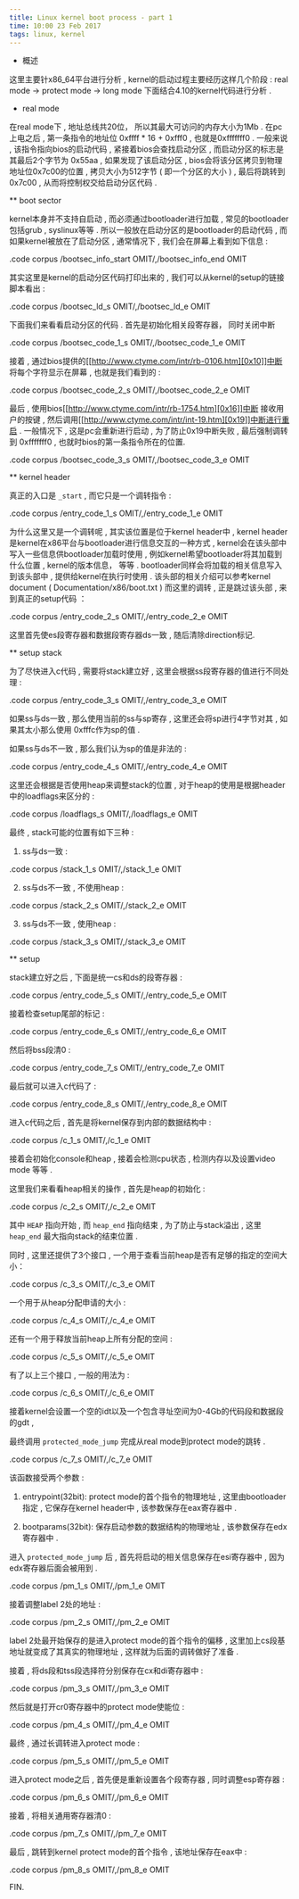```yaml
---
title: Linux kernel boot process - part 1
time: 10:00 23 Feb 2017
tags: linux, kernel
---
```


* 概述

这里主要针x86_64平台进行分析 , 
kernel的启动过程主要经历这样几个阶段 : 
real mode -> protect mode -> long mode
下面结合4.10的kernel代码进行分析 . 

* real mode

在real mode下 , 地址总线共20位， 所以其最大可访问的内存大小为1Mb . 
在pc上电之后 , 第一条指令的地址位 0xffff * 16 + 0xfff0 , 也就是0xfffffff0 .
一般来说 , 该指令指向bios的启动代码 ,
紧接着bios会查找启动分区 , 而启动分区的标志是其最后2个字节为 0x55aa ,
如果发现了该启动分区 , bios会将该分区拷贝到物理地址位0x7c00的位置 , 
拷贝大小为512字节 ( 即一个分区的大小 ) , 最后将跳转到0x7c00 ,
从而将控制权交给启动分区代码 . 

** boot sector

kernel本身并不支持自启动 , 而必须通过bootloader进行加载 , 
常见的bootloader包括grub , syslinux等等 . 
所以一般放在启动分区的是bootloader的启动代码 , 
而如果kernel被放在了启动分区 , 
通常情况下 , 我们会在屏幕上看到如下信息 : 

.code corpus /bootsec_info_start OMIT/,/bootsec_info_end OMIT

其实这里是kernel的启动分区代码打印出来的 , 
我们可以从kernel的setup的链接脚本看出 : 

.code corpus /bootsec_ld_s OMIT/,/bootsec_ld_e OMIT

下面我们来看看启动分区的代码 . 
首先是初始化相关段寄存器， 同时关闭中断

.code corpus /bootsec_code_1_s OMIT/,/bootsec_code_1_e OMIT

接着 , 通过bios提供的[[http://www.ctyme.com/intr/rb-0106.htm][0x10]]中断
将每个字符显示在屏幕 , 也就是我们看到的 : 

.code corpus /bootsec_code_2_s OMIT/,/bootsec_code_2_e OMIT

最后 , 使用bios[[http://www.ctyme.com/intr/rb-1754.htm][0x16]]中断
接收用户的按键 , 
然后调用[[http://www.ctyme.com/intr/int-19.htm][0x19]]中断进行重启 . 
一般情况下 , 这是pc会重新进行启动 , 为了防止0x19中断失败 , 
最后强制调转到 0xfffffff0 , 也就时bios的第一条指令所在的位置.

.code corpus /bootsec_code_3_s OMIT/,/bootsec_code_3_e OMIT

** kernel header

真正的入口是 `_start` , 而它只是一个调转指令 : 

.code corpus /entry_code_1_s OMIT/,/entry_code_1_e OMIT

为什么这里又是一个调转呢 , 其实该位置是位于kernel header中 , 
kernel header是kernel在x86平台与bootloader进行信息交互的一种方式 , 
kernel会在该头部中写入一些信息供bootloader加载时使用 , 
例如kernel希望bootloader将其加载到什么位置 , kernel的版本信息， 等等 . 
bootloader同样会将加载的相关信息写入到该头部中 , 
提供给kernel在执行时使用 . 
该头部的相关介绍可以参考kernel document ( Documentation/x86/boot.txt ) 
而这里的调转 , 正是跳过该头部 , 来到真正的setup代码 ： 

.code corpus /entry_code_2_s OMIT/,/entry_code_2_e OMIT

这里首先使es段寄存器和数据段寄存器ds一致 , 
随后清除direction标记.

** setup stack

为了尽快进入c代码 , 需要将stack建立好 , 这里会根据ss段寄存器的值进行不同处理 : 

.code corpus /entry_code_3_s OMIT/,/entry_code_3_e OMIT

如果ss与ds一致 , 那么使用当前的ss与sp寄存 ,
这里还会将sp进行4字节对其 , 如果其太小那么使用 0xfffc作为sp的值 . 

如果ss与ds不一致 , 那么我们认为sp的值是非法的 : 

.code corpus /entry_code_4_s OMIT/,/entry_code_4_e OMIT

这里还会根据是否使用heap来调整stack的位置 , 
对于heap的使用是根据header中的loadflags来区分的 : 

.code corpus /loadflags_s OMIT/,/loadflags_e OMIT

最终 , stack可能的位置有如下三种 : 

1. ss与ds一致 : 

.code corpus /stack_1_s OMIT/,/stack_1_e OMIT

2. ss与ds不一致 , 不使用heap :

.code corpus /stack_2_s OMIT/,/stack_2_e OMIT

3. ss与ds不一致 , 使用heap :

.code corpus /stack_3_s OMIT/,/stack_3_e OMIT


** setup

stack建立好之后 , 下面是统一cs和ds的段寄存器 : 

.code corpus /entry_code_5_s OMIT/,/entry_code_5_e OMIT

接着检查setup尾部的标记 : 

.code corpus /entry_code_6_s OMIT/,/entry_code_6_e OMIT

然后将bss段清0 : 

.code corpus /entry_code_7_s OMIT/,/entry_code_7_e OMIT

最后就可以进入c代码了 : 

.code corpus /entry_code_8_s OMIT/,/entry_code_8_e OMIT

进入c代码之后 , 首先是将kernel保存到内部的数据结构中 : 

.code corpus /c_1_s OMIT/,/c_1_e OMIT

接着会初始化console和heap , 接着会检测cpu状态 , 检测内存以及设置video mode
等等 . 

这里我们来看看heap相关的操作 , 首先是heap的初始化 : 

.code corpus /c_2_s OMIT/,/c_2_e OMIT

其中 `HEAP` 指向开始 , 而 `heap_end` 指向结束 , 
为了防止与stack溢出 , 这里 `heap_end` 最大指向stack的结束位置 . 

同时 , 这里还提供了3个接口 , 一个用于查看当前heap是否有足够的指定的空间大小： 

.code corpus /c_3_s OMIT/,/c_3_e OMIT

一个用于从heap分配申请的大小 : 

.code corpus /c_4_s OMIT/,/c_4_e OMIT

还有一个用于释放当前heap上所有分配的空间 : 

.code corpus /c_5_s OMIT/,/c_5_e OMIT

有了以上三个接口 , 一般的用法为 : 

.code corpus /c_6_s OMIT/,/c_6_e OMIT

接着kernel会设置一个空的idt以及一个包含寻址空间为0-4Gb的代码段和数据段的gdt ,

最终调用 `protected_mode_jump` 完成从real mode到protect mode的跳转 . 

.code corpus /c_7_s OMIT/,/c_7_e OMIT

该函数接受两个参数 : 

1. entrypoint(32bit): protect mode的首个指令的物理地址 ,
这里由bootloader指定 , 它保存在kernel header中 , 该参数保存在eax寄存器中 . 

2. bootparams(32bit): 保存启动参数的数据结构的物理地址 , 
该参数保存在edx寄存器中 . 

进入 `protected_mode_jump` 后 , 首先将启动的相关信息保存在esi寄存器中 , 
因为edx寄存器后面会被用到 . 

.code corpus /pm_1_s OMIT/,/pm_1_e OMIT

接着调整label 2处的地址 : 

.code corpus /pm_2_s OMIT/,/pm_2_e OMIT

label 2处最开始保存的是进入protect mode的首个指令的偏移 , 
这里加上cs段基地址就变成了其真实的物理地址 , 
这样就为后面的调转做好了准备 . 

接着 , 将ds段和tss段选择符分别保存在cx和di寄存器中 : 

.code corpus /pm_3_s OMIT/,/pm_3_e OMIT

然后就是打开cr0寄存器中的protect mode使能位 : 

.code corpus /pm_4_s OMIT/,/pm_4_e OMIT

最终 , 通过长调转进入protect mode : 

.code corpus /pm_5_s OMIT/,/pm_5_e OMIT

进入protect mode之后 , 首先便是重新设置各个段寄存器 , 同时调整esp寄存器 : 

.code corpus /pm_6_s OMIT/,/pm_6_e OMIT

接着 , 将相关通用寄存器清0 : 

.code corpus /pm_7_s OMIT/,/pm_7_e OMIT

最后 , 跳转到kernel protect mode的首个指令 , 该地址保存在eax中 : 

.code corpus /pm_8_s OMIT/,/pm_8_e OMIT

FIN.

